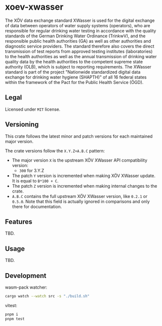 # xoev-xwasser

The XÖV data exchange standard XWasser is used for the digital exchange of data between operators of water supply systems (operators), who are responsible for regular drinking water testing in accordance with the quality standards of the German Drinking Water Ordinance (TrinkwV), and the responsible public health authorities (GA) as well as other authorities and diagnostic service providers.
The standard therefore also covers the direct transmission of test reports from approved testing institutes (laboratories) to the health authorities as well as the annual transmission of drinking water quality data by the health authorities to the competent supreme state authority (OLB), which is subject to reporting requirements.
The XWasser standard is part of the project "Nationwide standardized digital data exchange for drinking water hygiene (SHAPTH)" of all 16 federal states within the framework of the Pact for the Public Health Service (ÖGD).

## Legal

Licensed under `MIT` license.

## Versioning

This crate follows the latest minor and patch versions for each maintained major version.

The crate versions follow the `X.Y.Z+A.B.C` pattern:

- The major version `X` is the upstream XÖV XWasser API compatibility version:
  - `300` for 3.Y.Z
- The patch `Y` version is incremented when making XÖV XWasser update. It is
  equal to `B*100 + C`.
- The patch `Z` version is incremented when making internal changes
  to the crate.
- `A.B.C` contains the full upstream XÖV XWasser version, like `0.2.1` or `0.5.0`.
  Note that this field is actually ignored in comparisons and only there for
  documentation.

## Features

TBD.

## Usage

TBD.

## Development

wasm-pack watcher:

```sh
cargo watch --watch src -s "./build.sh"
```

vitest:

```sh
pnpm i
pnpm test
```
